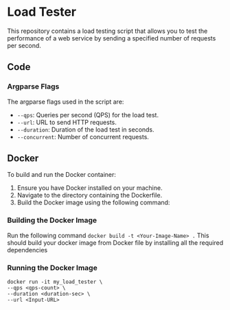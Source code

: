 # Load Tester

This repository contains a load testing script that allows you to test the performance of a web service by sending a specified number of requests per second.

## Code

### Argparse Flags
The argparse flags used in the script are:
- `--qps`: Queries per second (QPS) for the load test.
- `--url`: URL to send HTTP requests.
- `--duration`: Duration of the load test in seconds.
- `--concurrent`: Number of concurrent requests.

## Docker

To build and run the Docker container:

1. Ensure you have Docker installed on your machine.
2. Navigate to the directory containing the Dockerfile.
3. Build the Docker image using the following command:

### Building the Docker Image

Run the following command
```docker build -t <Your-Image-Name> .```
This should build your docker image from Docker file by installing all the required dependencies

### Running the Docker Image

``` 
docker run -it my_load_tester \
--qps <qps-count> \
--duration <duration-sec> \
--url <Input-URL>
 ```
